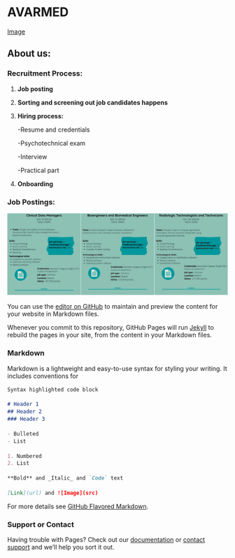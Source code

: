 #                                                                               AVARMED

[Image](https://github.com/Ainhoa-Urtasun-UPNA/hohr-project-group-assignment-avarmed/blob/2866733e4b09286bde9f658ace85f2a11cad44bb/Logo%20slogan%20naics%20avarmed.jpg)

## About us:



### Recruitment Process:

1) **Job posting**

2) **Sorting and screening out job candidates happens**

3) **Hiring process:**

   -Resume and credentials

   -Psychotechnical exam 

   -Interview

   -Practical part

4) **Onboarding**

### Job Postings:  
![Image](https://github.com/Ainhoa-Urtasun-UPNA/hohr-project-group-assignment-avarmed/blob/89eeeaf4817cfa7ba011cb12c8c856142ea655ee/Job%20Postings.png)






You can use the [editor on GitHub](https://github.com/Ainhoa-Urtasun-UPNA/hohr-project-group-assignment-avarmed/edit/gh-pages/index.md) to maintain and preview the content for your website in Markdown files.

Whenever you commit to this repository, GitHub Pages will run [Jekyll](https://jekyllrb.com/) to rebuild the pages in your site, from the content in your Markdown files.


### Markdown

Markdown is a lightweight and easy-to-use syntax for styling your writing. It includes conventions for

```markdown
Syntax highlighted code block

# Header 1
## Header 2
### Header 3

- Bulleted
- List

1. Numbered
2. List

**Bold** and _Italic_ and `Code` text

[Link](url) and ![Image](src)
```

For more details see [GitHub Flavored Markdown](https://guides.github.com/features/mastering-markdown/).
### Support or Contact

Having trouble with Pages? Check out our [documentation](https://docs.github.com/categories/github-pages-basics/) or [contact support](https://support.github.com/contact) and we’ll help you sort it out.
